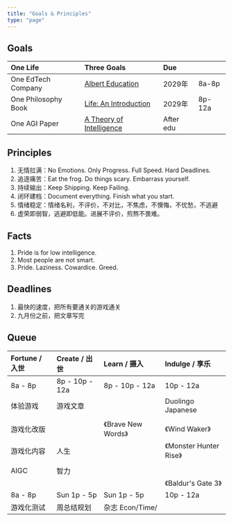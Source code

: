 ```yaml
---
title: "Goals & Principles"
type: "page"
---
```


## Goals

| One Life               | Three Goals                                   | Due     |             |
|:-----------------------|:----------------------------------------------|:--------|:------------|
| One EdTech Company     |  [Albert Education](./edu)                     | 2029年  | 8a-8p       |
| One Philosophy Book    |  [Life: An Introduction](./life)               | 2029年  | 8p-12a      |
| One AGI Paper          |  [A Theory of Intelligence](./ai)             |  After edu    |             |

## Principles

1. 无情拉满：No Emotions. Only Progress. Full Speed. Hard Deadlines.
1. 追逐痛苦：Eat the frog. Do things scary. Embarrass yourself.
1. 持续输出：Keep Shipping. Keep Failing.
1. 闭环建档：Document everything. Finish what you start.
1. 情绪稳定：情绪名利，不评价，不对比，不焦虑，不懊悔，不忧愁，不逃避
1. 虚荣即弱智，逃避即低能。进展不评价，煎熬不畏难。

## Facts

1. Pride is for low intelligence.
1. Most people are not smart.
1. Pride. Laziness. Cowardice. Greed.

## Deadlines

1. 最快的速度，把所有要通关的游戏通关
1. 九月份之前，把文章写完

## Queue

| Fortune / 入世   | Create / 出世   | Learn / 摄入              | Indulge / 享乐  |
|:------------|:-------------------|:--------------------------|:-------------------------|
| 8a - 8p     | 8p - 10p - 12a     | 8p - 10p - 12a            | 10p - 12a                |
| 体验游戏     |  游戏文章           |                           |  Duolingo Japanese       |
|             |                    |                           |                           |
| 游戏化改版   |                   | 《Brave New Words》        | 《Wind Waker》            |
| 游戏化内容   | 人生               |                           | 《Monster Hunter Rise》   |
|             |                    |                           |                           |
| AIGC        |  智力              |                           |                           |
|             |                    |                           | 《Baldur's Gate 3》       |
| 8a - 8p     | Sun 1p - 5p       | Sun 1p - 5p                | 10p - 12a                |
| 游戏化测试   | 周总结规划         | 杂志 Econ/Time/            |                          |